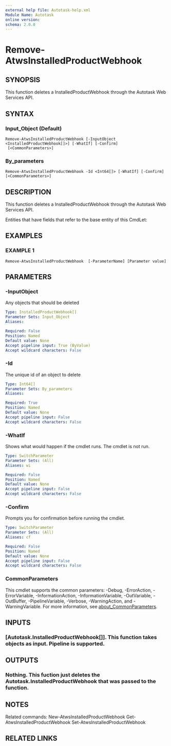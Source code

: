 ```yaml
---
external help file: Autotask-help.xml
Module Name: Autotask
online version:
schema: 2.0.0
---
```


# Remove-AtwsInstalledProductWebhook

## SYNOPSIS
This function deletes a InstalledProductWebhook through the Autotask Web Services API.

## SYNTAX

### Input_Object (Default)
```
Remove-AtwsInstalledProductWebhook [-InputObject <InstalledProductWebhook[]>] [-WhatIf] [-Confirm]
 [<CommonParameters>]
```

### By_parameters
```
Remove-AtwsInstalledProductWebhook -Id <Int64[]> [-WhatIf] [-Confirm] [<CommonParameters>]
```

## DESCRIPTION
This function deletes a InstalledProductWebhook through the Autotask Web Services API.

Entities that have fields that refer to the base entity of this CmdLet:

## EXAMPLES

### EXAMPLE 1
```
Remove-AtwsInstalledProductWebhook  [-ParameterName] [Parameter value]
```

## PARAMETERS

### -InputObject
Any objects that should be deleted

```yaml
Type: InstalledProductWebhook[]
Parameter Sets: Input_Object
Aliases:

Required: False
Position: Named
Default value: None
Accept pipeline input: True (ByValue)
Accept wildcard characters: False
```

### -Id
The unique id of an object to delete

```yaml
Type: Int64[]
Parameter Sets: By_parameters
Aliases:

Required: True
Position: Named
Default value: None
Accept pipeline input: False
Accept wildcard characters: False
```

### -WhatIf
Shows what would happen if the cmdlet runs.
The cmdlet is not run.

```yaml
Type: SwitchParameter
Parameter Sets: (All)
Aliases: wi

Required: False
Position: Named
Default value: None
Accept pipeline input: False
Accept wildcard characters: False
```

### -Confirm
Prompts you for confirmation before running the cmdlet.

```yaml
Type: SwitchParameter
Parameter Sets: (All)
Aliases: cf

Required: False
Position: Named
Default value: None
Accept pipeline input: False
Accept wildcard characters: False
```

### CommonParameters
This cmdlet supports the common parameters: -Debug, -ErrorAction, -ErrorVariable, -InformationAction, -InformationVariable, -OutVariable, -OutBuffer, -PipelineVariable, -Verbose, -WarningAction, and -WarningVariable. For more information, see [about_CommonParameters](http://go.microsoft.com/fwlink/?LinkID=113216).

## INPUTS

### [Autotask.InstalledProductWebhook[]]. This function takes objects as input. Pipeline is supported.
## OUTPUTS

### Nothing. This fuction just deletes the Autotask.InstalledProductWebhook that was passed to the function.
## NOTES
Related commands:
New-AtwsInstalledProductWebhook
 Get-AtwsInstalledProductWebhook
 Set-AtwsInstalledProductWebhook

## RELATED LINKS
